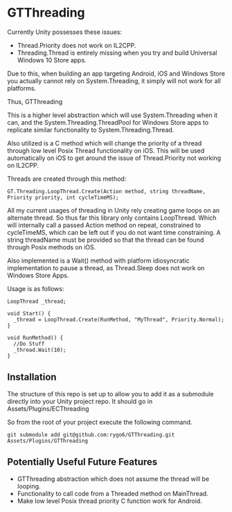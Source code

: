 GTThreading
=========

Currently Unity possesses these issues:
- Thread.Priority does not work on IL2CPP.
- Threading.Thread is entirely missing when you try and build Universal Windows 10 Store apps.

Due to this, when building an app targeting Android, iOS and Windows Store you actually cannot rely on System.Threading, it simply will not work for all platforms.

Thus, GTThreading

This is a higher level abstraction which will use System.Threading when it can, and the System.Threading.ThreadPool for Windows Store apps to replicate similar functionality to System.Threading.Thread.

Also utilized is a C method which will change the priority of a thread through low level Posix Thread functionality on iOS. This will be used automatically on iOS to get around the issue of Thread.Priority not working on IL2CPP.

Threads are created through this method:
```
GT.Threading.LoopThread.Create(Action method, string threadName, Priority priority, int cycleTimeMS);
```

All my current usages of threading in Unity rely creating game loops on an alternate thread. So thus far this library only contains LoopThread. Which will internally call a passed Action method on repeat, constrained to cycleTimeMS, which can be left out if you do not want time constraining. A string threadName must be provided so that the thread can be found through Posix methods on iOS.

Also implemented is a Wait() method with platform idiosyncratic implementation to pause a thread, as Thread.Sleep does not work on Windows Store Apps.

Usage is as follows:
```
LoopThread _thread;

void Start() {
  _thread = LoopThread.Create(RunMethod, "MyThread", Priority.Normal);
}

void RunMethod() {
  //Do Stuff
  _thread.Wait(10);
}
```

## Installation

The structure of this repo is set up to allow you to add it as a submodule directly into your Unity project repo. It should go in Assets/Plugins/ECThreading

So from the root of your project execute the following command.

    git submodule add git@github.com:rygo6/GTThreading.git Assets/Plugins/GTThreading

## Potentially Useful Future Features

- GTThreading abstraction which does not assume the thread will be looping.
- Functionality to call code from a Threaded method on MainThread.
- Make low level Posix thread priority C function work for Android.
